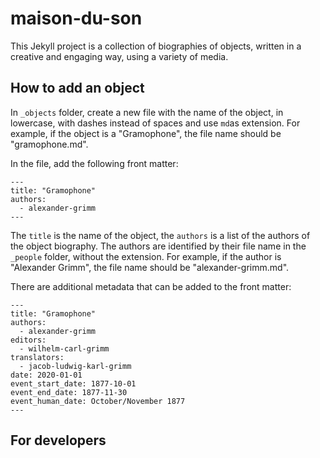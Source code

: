 # maison-du-son

This Jekyll project is a collection of biographies of objects, written in a creative and engaging way, using a variety of media.

## How to add an object

In `_objects` folder, create a new file with the name of the object, in lowercase, with dashes instead of spaces and use `md`as extension. For example, if the object is a "Gramophone", the file name should be "gramophone.md".

In the file, add the following front matter:

```
---
title: "Gramophone"
authors:
  - alexander-grimm
---
```

The `title` is the name of the object, the `authors` is a list of the authors of the object biography. The authors are identified by their file name in the `_people` folder, without the extension. For example, if the author is "Alexander Grimm", the file name should be "alexander-grimm.md".

There are additional metadata that can be added to the front matter:

```
---
title: "Gramophone"
authors:
  - alexander-grimm
editors:
  - wilhelm-carl-grimm
translators:
  - jacob-ludwig-karl-grimm
date: 2020-01-01
event_start_date: 1877-10-01
event_end_date: 1877-11-30
event_human_date: October/November 1877
---
```

## For developers

```

```
